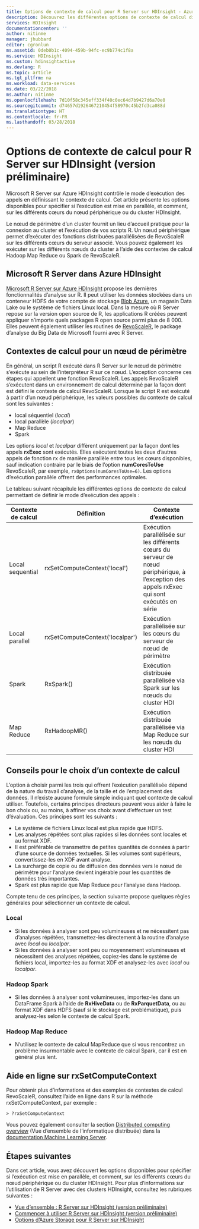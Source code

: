 ```yaml
---
title: Options de contexte de calcul pour R Server sur HDInsight - Azure | Microsoft Docs
description: Découvrez les différentes options de contexte de calcul disponibles pour les utilisateurs avec R Server sur HDInsight
services: HDInsight
documentationcenter: ''
author: nitinme
manager: jhubbard
editor: cgronlun
ms.assetid: 0deb0b1c-4094-459b-94fc-ec9b774c1f8a
ms.service: HDInsight
ms.custom: hdinsightactive
ms.devlang: R
ms.topic: article
ms.tgt_pltfrm: na
ms.workload: data-services
ms.date: 03/22/2018
ms.author: nitinme
ms.openlocfilehash: 7d10f58c345eff334f40c0ec64d7b9427d6a70e0
ms.sourcegitcommit: d74657d1926467210454f58970c45b2fd3ca088d
ms.translationtype: HT
ms.contentlocale: fr-FR
ms.lasthandoff: 03/28/2018
---
```

# <a name="compute-context-options-for-r-server-on-hdinsight"></a>Options de contexte de calcul pour R Server sur HDInsight (version préliminaire)

Microsoft R Server sur Azure HDInsight contrôle le mode d’exécution des appels en définissant le contexte de calcul. Cet article présente les options disponibles pour spécifier si l’exécution est mise en parallèle, et comment, sur les différents cœurs du nœud périphérique ou du cluster HDInsight.

Le nœud de périmètre d’un cluster fournit un lieu d’accueil pratique pour la connexion au cluster et l’exécution de vos scripts R. Un nœud périphérique permet d’exécuter des fonctions distribuées parallélisées de RevoScaleR sur les différents cœurs du serveur associé. Vous pouvez également les exécuter sur les différents nœuds du cluster à l’aide des contextes de calcul Hadoop Map Reduce ou Spark de RevoScaleR.

## <a name="microsoft-r-server-on-azure-hdinsight"></a>Microsoft R Server dans Azure HDInsight
[Microsoft R Server sur Azure HDInsight](r-server-overview.md) propose les dernières fonctionnalités d’analyse sur R. Il peut utiliser les données stockées dans un conteneur HDFS de votre compte de stockage [Blob Azure](../../storage/common/storage-introduction.md "stockage Blob Azure"), un magasin Data Lake ou le système de fichiers Linux local. Dans la mesure où R Server repose sur la version open source de R, les applications R créées peuvent appliquer n’importe quels packages R open source parmi plus de 8 000. Elles peuvent également utiliser les routines de [RevoScaleR](https://docs.microsoft.com/machine-learning-server/r-reference/revoscaler/revoscaler), le package d’analyse du Big Data de Microsoft fourni avec R Server.  

## <a name="compute-contexts-for-an-edge-node"></a>Contextes de calcul pour un nœud de périmètre
En général, un script R exécuté dans R Server sur le nœud de périmètre s’exécute au sein de l’interpréteur R sur ce nœud. L’exception concerne ces étapes qui appellent une fonction RevoScaleR. Les appels RevoScaleR s’exécutent dans un environnement de calcul déterminé par la façon dont est défini le contexte de calcul RevoScaleR.  Lorsque le script R est exécuté à partir d’un nœud périphérique, les valeurs possibles du contexte de calcul sont les suivantes :

- local séquentiel (*local*)
- local parallèle (*localpar*)
- Map Reduce
- Spark

Les options *local* et *localpar* diffèrent uniquement par la façon dont les appels **rxExec** sont exécutés. Elles exécutent toutes les deux d’autres appels de fonction rx de manière parallèle entre tous les cœurs disponibles, sauf indication contraire par le biais de l’option **numCoresToUse** RevoScaleR, par exemple, `rxOptions(numCoresToUse=6)`. Les options d’exécution parallèle offrent des performances optimales.

Le tableau suivant récapitule les différentes options de contexte de calcul permettant de définir le mode d’exécution des appels :

| Contexte de calcul  | Définition                      | Contexte d’exécution                        |
| ---------------- | ------------------------------- | ---------------------------------------- |
| Local sequential | rxSetComputeContext('local')    | Exécution parallélisée sur les différents cœurs du serveur de nœud périphérique, à l’exception des appels rxExec qui sont exécutés en série |
| Local parallel   | rxSetComputeContext('localpar') | Exécution parallélisée sur les cœurs du serveur de nœud de périmètre |
| Spark            | RxSpark()                       | Exécution distribuée parallélisée via Spark sur les nœuds du cluster HDI |
| Map Reduce       | RxHadoopMR()                    | Exécution distribuée parallélisée via Map Reduce sur les nœuds du cluster HDI |

## <a name="guidelines-for-deciding-on-a-compute-context"></a>Conseils pour le choix d’un contexte de calcul

L’option à choisir parmi les trois qui offrent l’exécution parallélisée dépend de la nature du travail d’analyse, de la taille et de l’emplacement des données. Il n’existe aucune formule simple indiquant quel contexte de calcul utiliser. Toutefois, certains principes directeurs peuvent vous aider à faire le bon choix ou, au moins, à affiner vos choix avant d’effectuer un test d’évaluation. Ces principes sont les suivants :

- Le système de fichiers Linux local est plus rapide que HDFS.
- Les analyses répétées sont plus rapides si les données sont locales et au format XDF.
- Il est préférable de transmettre de petites quantités de données à partir d’une source de données textuelles. Si les volumes sont supérieurs, convertissez-les en XDF avant analyse.
- La surcharge de copie ou de diffusion des données vers le nœud de périmètre pour l’analyse devient ingérable pour les quantités de données très importantes.
- Spark est plus rapide que Map Reduce pour l’analyse dans Hadoop.

Compte tenu de ces principes, la section suivante propose quelques règles générales pour sélectionner un contexte de calcul.

### <a name="local"></a>Local
* Si les données à analyser sont peu volumineuses et ne nécessitent pas d’analyses répétées, transmettez-les directement à la routine d’analyse avec *local* ou *localpar*.
* Si les données à analyser sont peu ou moyennement volumineuses et nécessitent des analyses répétées, copiez-les dans le système de fichiers local, importez-les au format XDF et analysez-les avec *local* ou *localpar*.

### <a name="hadoop-spark"></a>Hadoop Spark
* Si les données à analyser sont volumineuses, importez-les dans un DataFrame Spark à l’aide de **RxHiveData** ou de **RxParquetData**, ou au format XDF dans HDFS (sauf si le stockage est problématique), puis analysez-les selon le contexte de calcul Spark.

### <a name="hadoop-map-reduce"></a>Hadoop Map Reduce
* N’utilisez le contexte de calcul MapReduce que si vous rencontrez un problème insurmontable avec le contexte de calcul Spark, car il est en général plus lent.  

## <a name="inline-help-on-rxsetcomputecontext"></a>Aide en ligne sur rxSetComputeContext
Pour obtenir plus d’informations et des exemples de contextes de calcul RevoScaleR, consultez l’aide en ligne dans R sur la méthode rxSetComputeContext, par exemple :

    > ?rxSetComputeContext

Vous pouvez également consulter la section [Distributed computing overview](https://docs.microsoft.com/machine-learning-server/r/how-to-revoscaler-distributed-computing) (Vue d’ensemble de l’informatique distribuée) dans la [documentation Machine Learning Server](https://docs.microsoft.com/machine-learning-server/).

## <a name="next-steps"></a>Étapes suivantes
Dans cet article, vous avez découvert les options disponibles pour spécifier si l’exécution est mise en parallèle, et comment, sur les différents cœurs du nœud périphérique ou du cluster HDInsight. Pour plus d’informations sur l’utilisation de R Server avec des clusters HDInsight, consultez les rubriques suivantes :

* [Vue d’ensemble : R Server sur HDInsight (version préliminaire)](r-server-overview.md)
* [Commencer à utiliser R Server sur HDInsight (version préliminaire)](r-server-get-started.md)
* [Options d’Azure Storage pour R Server sur HDInsight](r-server-storage.md)

